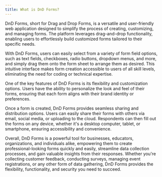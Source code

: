 ```yaml
---
title: What is DnD Forms?
---
```


DnD Forms, short for Drag and Drop Forms, is a versatile and user-friendly web application designed to simplify the process of creating, customizing, and managing forms. The platform leverages drag-and-drop functionality, enabling users to effortlessly build customized forms tailored to their specific needs.

With DnD Forms, users can easily select from a variety of form field options, such as text fields, checkboxes, radio buttons, dropdown menus, and more, and simply drag them onto the form sheet to arrange them as desired. This intuitive interface makes form creation accessible to users of all skill levels, eliminating the need for coding or technical expertise.

One of the key features of DnD Forms is its flexibility and customization options. Users have the ability to personalize the look and feel of their forms, ensuring that each form aligns with their brand identity or preferences.

Once a form is created, DnD Forms provides seamless sharing and distribution options. Users can easily share their forms with others via email, social media, or uploading to the cloud. Respondents can then fill out the forms on any device, whether it's a desktop computer, tablet, or smartphone, ensuring accessibility and convenience.

Overall, DnD Forms is a powerful tool for businesses, educators, organizations, and individuals alike, empowering them to create professional-looking forms quickly and easily, streamline data collection processes, and gain valuable insights from their responses. Whether you're collecting customer feedback, conducting surveys, managing event registrations, or any other form of data gathering, DnD Forms provides the flexibility, functionality, and security you need to succeed.
